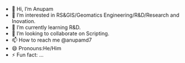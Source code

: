 - 👋 Hi, I’m Anupam
- 👀 I’m interested in RS&GIS/Geomatics Engineering/R&D/Research and Inovation.
- 🌱 I’m currently learning R&D.
- 💞️ I’m looking to collaborate on Scripting.
- 📫 How to reach me @anupamd7
- 😄 Pronouns:He/Him
- ⚡ Fun fact: ...

<!---
anupamd7/anupamd7 is a ✨ special ✨ repository because its `README.md` (this file) appears on your GitHub profile.
You can click the Preview link to take a look at your changes.
--->
